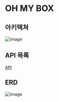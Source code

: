 # OH MY BOX

## 아키텍쳐
![image](https://user-images.githubusercontent.com/48791587/227782281-a85d2096-a866-43b9-9c75-08bb98789fe0.png)

## API 목록
[API](https://sondho.notion.site/API-3a87656cad084082a6b6d88430f01014)

## ERD
![image](https://user-images.githubusercontent.com/48791587/227782268-61f617d1-debc-447b-9ab3-93740409bb4b.png)
